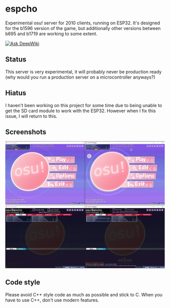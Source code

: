# espcho
Experimental osu! server for 2010 clients, running on ESP32. It's designed for the b1596 version of the game, but additionally other versions between b695 and b1719 are working to some extent.

[![Ask DeepWiki](https://deepwiki.com/badge.svg)](https://deepwiki.com/Oreeeee/espcho)

## Status
This server is very experimental, it will probably never be production ready (why would you run a production server on a microcontroller anyways?)

## Hiatus
I haven't been working on this project for some time due to being unable to get the SD card module to work with the ESP32. However when I fix this issue, I will return to this.

## Screenshots
![b1183 and b1719 clients on the main menu](screenshots/screenshot1.png)
![b1183 and b1719 clients with the extended chat menu open](screenshots/screenshot2.png)

## Code style
Please avoid C++ style code as much as possible and stick to C. When you have to use C++, don't use modern features.
